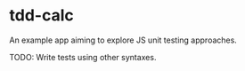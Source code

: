 tdd-calc
========

An example app aiming to explore JS unit testing approaches.

TODO:
Write tests using other syntaxes.
